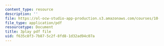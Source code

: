 ```yaml
---
content_type: resource
description: ''
file: https://ol-ocw-studio-app-production.s3.amazonaws.com/courses/10-34-numerical-methods-applied-to-chemical-engineering-fall-2015/f635c8f37b875c2f8fd81d32ad94c07a_4RSQTqPjOLw.pdf
file_type: application/pdf
resourcetype: Document
title: 3play pdf file
uid: f635c8f3-7b87-5c2f-8fd8-1d32ad94c07a
---
```

